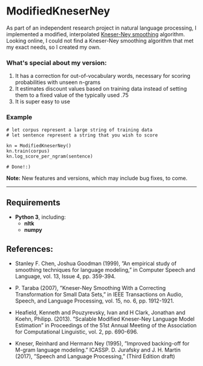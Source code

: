 # ModifiedKneserNey

As part of an independent research project in natural language processing, I implemented a modified, interpolated [Kneser-Ney smoothing](https://en.wikipedia.org/wiki/Kneser%E2%80%93Ney_smoothing) algorithm.  Looking online, I could not find a Kneser-Ney smoothing algorithm that met my exact needs, so I created my own.  

### What's special about my version:

1)	It has a correction for out-of-vocabulary words, necessary for scoring probabilities with unseen n-grams
2)	It estimates discount values based on training data instead of setting them to a fixed value of the typically used .75
3)	It is super easy to use

### Example

```python3
# let corpus represent a large string of training data
# let sentence represent a string that you wish to score

kn = ModifiedKneserNey()
kn.train(corpus)
kn.log_score_per_ngram(sentence)

# Done!:)
```

**Note:** New features and versions, which may include bug fixes, to come.

---

## Requirements
* **Python 3**, including:
  * **nltk**
  * **numpy**

## References: 
* Stanley F. Chen, Joshua Goodman (1999), ”An empirical study of smoothing techniques for language modeling,” in Computer Speech and Language, vol. 13, Issue 4, pp. 359-394.

* P. Taraba (2007), ”Kneser-Ney Smoothing With a Correcting Transformation for Small Data Sets,” in IEEE Transactions on Audio, Speech, and Language Processing, vol. 15, no. 6, pp. 1912-1921.

* Heafield, Kenneth and Pouzyrevsky, Ivan and H Clark, Jonathan and Koehn, Philipp. (2013). ”Scalable Modified Kneser-Ney Language Model Estimation” in Proceedings of the 51st Annual Meeting of the Association for Computational Linguistic, vol. 2, pp. 690-696.

* Kneser, Reinhard and Hermann Ney (1995), ”Improved backing-off for M-gram language modeling.” ICASSP. D. Jurafsky and J. H. Martin (2017), ”Speech and Language Processing,” (Third Edition draft)
